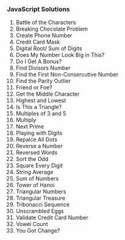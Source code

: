 ### JavaScript Solutions

1. Battle of the Characters
2. Breaking Chocolate Problem
3. Create Phone Number
4. Credit Card Mask
5. Digital Root/ Sum of Digits
6. Does My Number Look Big in This?
7. Do I Get A Bonus?
8. Find Divisors Number
9. Find the First Non-Consercutive Number
10. Find the Parity Outlier
11. Friend or Foe?
12. Get the Middle Character
13. Highest and Lowest
14. Is This a Triangle?
15. Multiples of 3 and 5
16. Multiply
17. Next Prime
18. Playing with Digits
19. Repalce All Dots
20. Reverse a Number
21. Reversed Words
22. Sort the Odd
23. Square Every Digit
24. String Average
25. Sum of Numbers
26. Tower of Hanoi
27. Triangular Numbers
28. Triangular Treasure
29. Tribonacci Sequence
30. Unscrambled Eggs
31. Validate Credit Card Number
32. Vowel Count
33. You Got Change?
